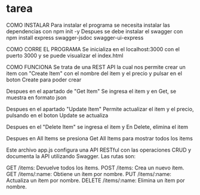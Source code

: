 # tarea
 
 COMO INSTALAR
Para instalar el programa se necesita instalar las dependencias con 
npm init -y
Despues se debe instalar el swagger con
npm install express swagger-jsdoc swagger-ui-express

 COMO CORRE EL PROGRAMA
Se inicializa en el localhost:3000 con el puerto 3000 y se puede visualizar el index.html

 COMO FUNCIONA
Se trata de una REST API la cual nos permite crear un item con "Create Item" con el nombre del item y el precio y pulsar en el boton Create para poder crear

Despues en el apartado de "Get Item" Se ingresa el item y en Get, se muestra en formato json

Despues en el apartado "Update Item" Permite actualizar el item y el precio, pulsando en el boton Update se actualiza

Despues en el "Delete Item" se ingresa el item y En Delete, elimina el item

Despues en All Items se presiona Get All Items para mostrar todos los items


Este archivo app.js configura una API RESTful con las operaciones CRUD y documenta la API utilizando Swagger. Las rutas son:

GET /items: Devuelve todos los ítems.
POST /items: Crea un nuevo ítem.
GET /items/:name: Obtiene un ítem por nombre.
PUT /items/:name: Actualiza un ítem por nombre.
DELETE /items/:name: Elimina un ítem por nombre.